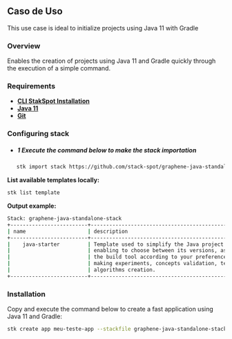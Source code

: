 ## **Caso de Uso**
This use case is ideal to initialize projects using Java 11 with Gradle

### **Overview**
Enables the creation of projects using Java 11 and Gradle quickly through the execution of a simple command.

### **Requirements**
- [**CLI StakSpot Installation**](https://docs.stackspot.com/latest/os-cli/installation/)
- [**Java 11**](https://openjdk.org/)
- [**Git**](https://git-scm.com/)

### Configuring stack
- ##### 1 Execute the command below to make the stack importation
 ```bash
    stk import stack https://github.com/stack-spot/graphene-java-standalone-stack
 ```
**List available templates locally:**
```bash
stk list template
```
**Output example:**
```bash
Stack: graphene-java-standalone-stack
+-------------------------+-------------------------------------------------------------+------------------+-----------------+
| name                    | description                                                 | types            | version(latest) |
+-------------------------+------------------------------------------------------------ +------------------+-----------------+
|    java-starter         | Template used to simplify the Java project creation,        | ['app-template'] | no release      |
|                         | enabling to choose between its versions, as well as         |                  |                 |
|                         | the build tool according to your preference (Gradle, Maven),|                  |                 |
|                         | making experiments, concepts validation, tests and fast     |                  |                 |
|                         | algorithms creation.                                        |                  |                 |
+-------------------------+-----------------------------------------------------------+-------------------+------------------+
```

### Installation
Copy and execute the command below to create a fast application using Java 11 and Gradle:

```bash
stk create app meu-teste-app --stackfile graphene-java-standalone-stack/gradle-java-11
```

